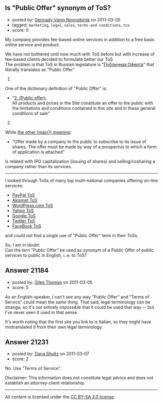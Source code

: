 ## Is "Public Offer" synonym of ToS?

- posted by: [Gennady Vanin Novosibirsk](https://stackexchange.com/users/-1/7476-gennady-vanin-novosibirsk) on 2011-03-05
- tagged: `marketing`, `legal`, `sales`, `terms-and-conditions`, `tos`
- score: 0

My company provides fee-based online services in addition to a free basic online service and product.  

We have not bothered until now much with ToS before but with increase of fee-based clients decided to formulate better our ToS.    
The problem is that ToS in Russian legislature is "[Публичная Оферта][1]" that literally translates as "Public Offer"  

1)  
One of the dictionary definition of "Public Offer" is:  

   - "[2. (Public offer):][2]  
All products and prices in the Site constitute an offer to the public with the limitations and conditions contained in this site and in these general conditions of sale" 
 
2)  
While [the other (main?) meaning][3]:  

  - "Offer made by a company to the public to subscribe to its issue of shares. The offer must be made by way of a prospectus to which a form of application is attached"  

is related with IPO capitalization (issuing of shares) and selling/cosharing a company rather than its services.   

----  

I looked through ToSs of many top multi-national companies offering on-line services:  

  - [PayPal ToS][4]  
  - [Akismet ToS][5]  
  - [WordPress.com ToS][6]  
  - [Yahoo ToS][7]  
  - [Google ToS][8]  
  - [Twitter ToS][9]  
  - [FaceBook ToS][10]

and could not find a single use of "Public Offer" term in their ToSs.   

So, I am in doubt:  
Can the tern "Public Offer" be used as synonym of a Public Offer of public services to public in English, i..e. to ToS?  


  [1]: http://www.consultant.ru/popular/gkrf1/5_59.html
  [2]: http://www.circuitigioielli.com/_en_/legals.asp
  [3]: https://securities.standardbank.co.za/ost/nsp/Glossary/glossary.asp?strStartingLetter=P
  [4]: https://cms.paypal.com/us/cgi-bin/marketingweb?cmd=_render-content&fli=true&content_ID=ua/BuyerProtComp_full&locale.x=en_US
  [5]: http://akismet.com/tos/
  [6]: http://en.wordpress.com/tos/
  [7]: http://info.yahoo.com/legal/us/yahoo/utos/utos-173.html
  [8]: http://www.google.com/accounts/TOS
  [9]: http://twitter.com/tos
  [10]: http://www.facebook.com/terms.php?ref=pf


## Answer 21184

- posted by: [Giles Thomas](https://stackexchange.com/users/-1/1547-giles-thomas) on 2011-03-05
- score: 5

As an English-speaker, I can't see any way "Public Offer" and "Terms of Service" could mean the same thing.  That said, legal terminology can be strange, so it's not entirely impossible that it could be used that way -- but I've never seen it used in that sense.

It's worth noting that the first site you link to is Italian, so they might have mistranslated it from their own legal terminology.


## Answer 21231

- posted by: [Dana Shultz](https://stackexchange.com/users/-1/1841-dana-shultz) on 2011-03-07
- score: 2

No. Use "Terms of Service".

Disclaimer: This information does not constitute legal advice and does not establish an attorney-client relationship.



---

All content is licensed under the [CC BY-SA 3.0 license](https://creativecommons.org/licenses/by-sa/3.0/).
